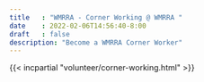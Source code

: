 ```yaml
---
title   : "WMRRA - Corner Working @ WMRRA "
date    : 2022-02-06T14:56:40-8:00
draft   : false
description: "Become a WMRRA Corner Worker"
---
```


{{< incpartial "volunteer/corner-working.html" >}}